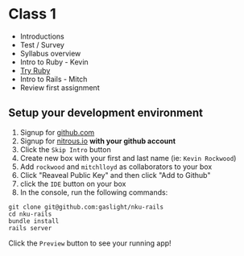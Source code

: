 # Class 1

* Introductions
* Test / Survey
* Syllabus overview
* Intro to Ruby - Kevin
* [Try Ruby](http://tryruby.org/)
* Intro to Rails - Mitch
* Review first assignment

## Setup your development environment

  1. Signup for [github.com](http://github.com)
  2. Signup for [nitrous.io](http://nitrous.io) **with your github account**
  3. Click the `Skip Intro` button
  4. Create new box with your first and last name (ie: `Kevin Rockwood`)
  5. Add `rockwood` and `mitchlloyd` as collaborators to your box
  6. Click "Reaveal Public Key" and then click "Add to Github"
  6. click the `IDE` button on your box
  7. In the console, run the following commands:

```
git clone git@github.com:gaslight/nku-rails
cd nku-rails
bundle install
rails server
```

Click the `Preview` button to see your running app!
